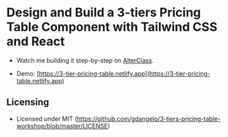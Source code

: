 # Design and Build a 3-tiers Pricing Table Component with Tailwind CSS and React

- Watch me building it step-by-step on
[AlterClass](https://screencasts.alterclass.io/courses/design-and-build-a-3-tiers-pricing-table-component-with-react-and-tailwind-css).

- Demo:
[https://3-tier-pricing-table.netlify.app](https://3-tier-pricing-table.netlify.app)

## Licensing

- Licensed under MIT
  (https://github.com/gdangelo/3-tiers-pricing-table-workshop/blob/master/LICENSE)
